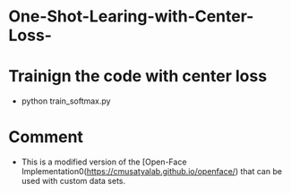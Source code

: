 # One-Shot-Learing-with-Center-Loss-

# Trainign the code with center loss

- python train_softmax.py

# Comment

- This is a modified version of the [Open-Face Implementation0(https://cmusatyalab.github.io/openface/) that can be used with custom data sets.
